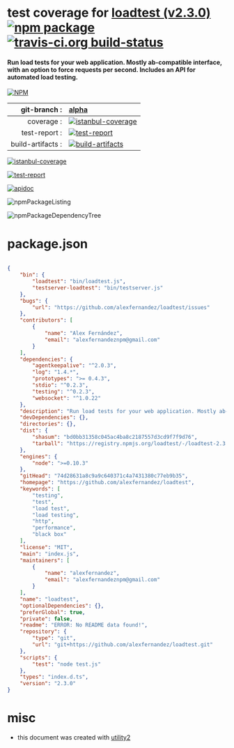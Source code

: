 # test coverage for  [loadtest (v2.3.0)](https://github.com/alexfernandez/loadtest)  [![npm package](https://img.shields.io/npm/v/npmtest-loadtest.svg?style=flat-square)](https://www.npmjs.org/package/npmtest-loadtest) [![travis-ci.org build-status](https://api.travis-ci.org/npmtest/node-npmtest-loadtest.svg)](https://travis-ci.org/npmtest/node-npmtest-loadtest)
#### Run load tests for your web application. Mostly ab-compatible interface, with an option to force requests per second. Includes an API for automated load testing.

[![NPM](https://nodei.co/npm/loadtest.png?downloads=true)](https://www.npmjs.com/package/loadtest)

| git-branch : | [alpha](https://github.com/npmtest/node-npmtest-loadtest/tree/alpha)|
|--:|:--|
| coverage : | [![istanbul-coverage](https://npmtest.github.io/node-npmtest-loadtest/build/coverage.badge.svg)](https://npmtest.github.io/node-npmtest-loadtest/build/coverage.html/index.html)|
| test-report : | [![test-report](https://npmtest.github.io/node-npmtest-loadtest/build/test-report.badge.svg)](https://npmtest.github.io/node-npmtest-loadtest/build/test-report.html)|
| build-artifacts : | [![build-artifacts](https://npmtest.github.io/node-npmtest-loadtest/glyphicons_144_folder_open.png)](https://github.com/npmtest/node-npmtest-loadtest/tree/gh-pages/build)|

[![istanbul-coverage](https://npmtest.github.io/node-npmtest-loadtest/build/screenCapture.buildCustomOrg.browser.coverage.html.png)](https://npmtest.github.io/node-npmtest-loadtest/build/coverage.html/index.html)

[![test-report](https://npmtest.github.io/node-npmtest-loadtest/build/screenCapture.buildCustomOrg.browser.%252Fhome%252Ftravis%252Fbuild%252Fnpmtest%252Fnode-npmtest-loadtest%252Ftmp%252Fbuild%252Ftest-report.html.png)](https://npmtest.github.io/node-npmtest-loadtest/build/test-report.html)

[![apidoc](https://npmdoc.github.io/node-npmdoc-loadtest/build/screenCapture.buildApidoc.browser.%252Fhome%252Ftravis%252Fbuild%252Fnpmdoc%252Fnode-npmdoc-loadtest%252Ftmp%252Fbuild%252Fapidoc.html.png)](https://npmdoc.github.io/node-npmdoc-loadtest/build/apidoc.html)

![npmPackageListing](https://npmtest.github.io/node-npmtest-loadtest/build/screenCapture.npmPackageListing.svg)

![npmPackageDependencyTree](https://npmtest.github.io/node-npmtest-loadtest/build/screenCapture.npmPackageDependencyTree.svg)



# package.json

```json

{
    "bin": {
        "loadtest": "bin/loadtest.js",
        "testserver-loadtest": "bin/testserver.js"
    },
    "bugs": {
        "url": "https://github.com/alexfernandez/loadtest/issues"
    },
    "contributors": [
        {
            "name": "Alex Fernández",
            "email": "alexfernandeznpm@gmail.com"
        }
    ],
    "dependencies": {
        "agentkeepalive": "^2.0.3",
        "log": "1.4.*",
        "prototypes": ">= 0.4.3",
        "stdio": "^0.2.3",
        "testing": "^0.2.3",
        "websocket": "^1.0.22"
    },
    "description": "Run load tests for your web application. Mostly ab-compatible interface, with an option to force requests per second. Includes an API for automated load testing.",
    "devDependencies": {},
    "directories": {},
    "dist": {
        "shasum": "bd0bb31358c045ac4ba8c2187557d3cd9f7f9d76",
        "tarball": "https://registry.npmjs.org/loadtest/-/loadtest-2.3.0.tgz"
    },
    "engines": {
        "node": ">=0.10.3"
    },
    "gitHead": "74d28631a8c9a9c640371c4a7431380c77eb9b35",
    "homepage": "https://github.com/alexfernandez/loadtest",
    "keywords": [
        "testing",
        "test",
        "load test",
        "load testing",
        "http",
        "performance",
        "black box"
    ],
    "license": "MIT",
    "main": "index.js",
    "maintainers": [
        {
            "name": "alexfernandez",
            "email": "alexfernandeznpm@gmail.com"
        }
    ],
    "name": "loadtest",
    "optionalDependencies": {},
    "preferGlobal": true,
    "private": false,
    "readme": "ERROR: No README data found!",
    "repository": {
        "type": "git",
        "url": "git+https://github.com/alexfernandez/loadtest.git"
    },
    "scripts": {
        "test": "node test.js"
    },
    "types": "index.d.ts",
    "version": "2.3.0"
}
```



# misc
- this document was created with [utility2](https://github.com/kaizhu256/node-utility2)
